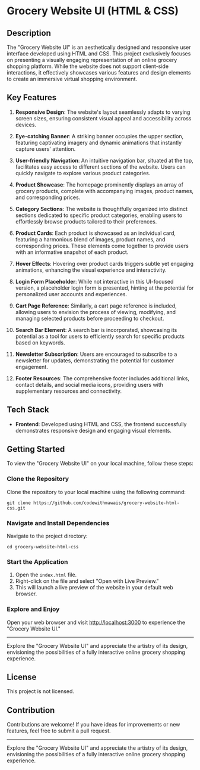 # Grocery Website UI (HTML & CSS)

## Description

The "Grocery Website UI" is an aesthetically designed and responsive user interface developed using HTML and CSS. This project exclusively focuses on presenting a visually engaging representation of an online grocery shopping platform. While the website does not support client-side interactions, it effectively showcases various features and design elements to create an immersive virtual shopping environment.

## Key Features

1. **Responsive Design**: The website's layout seamlessly adapts to varying screen sizes, ensuring consistent visual appeal and accessibility across devices.

2. **Eye-catching Banner**: A striking banner occupies the upper section, featuring captivating imagery and dynamic animations that instantly capture users' attention.

3. **User-friendly Navigation**: An intuitive navigation bar, situated at the top, facilitates easy access to different sections of the website. Users can quickly navigate to explore various product categories.

4. **Product Showcase**: The homepage prominently displays an array of grocery products, complete with accompanying images, product names, and corresponding prices.

5. **Category Sections**: The website is thoughtfully organized into distinct sections dedicated to specific product categories, enabling users to effortlessly browse products tailored to their preferences.

6. **Product Cards**: Each product is showcased as an individual card, featuring a harmonious blend of images, product names, and corresponding prices. These elements come together to provide users with an informative snapshot of each product.

7. **Hover Effects**: Hovering over product cards triggers subtle yet engaging animations, enhancing the visual experience and interactivity.

8. **Login Form Placeholder**: While not interactive in this UI-focused version, a placeholder login form is presented, hinting at the potential for personalized user accounts and experiences.

9. **Cart Page Reference**: Similarly, a cart page reference is included, allowing users to envision the process of viewing, modifying, and managing selected products before proceeding to checkout.

10. **Search Bar Element**: A search bar is incorporated, showcasing its potential as a tool for users to efficiently search for specific products based on keywords.

11. **Newsletter Subscription**: Users are encouraged to subscribe to a newsletter for updates, demonstrating the potential for customer engagement.

12. **Footer Resources**: The comprehensive footer includes additional links, contact details, and social media icons, providing users with supplementary resources and connectivity.

## Tech Stack

- **Frontend**: Developed using HTML and CSS, the frontend successfully demonstrates responsive design and engaging visual elements.

## Getting Started

To view the "Grocery Website UI" on your local machine, follow these steps:

### Clone the Repository

Clone the repository to your local machine using the following command:

```
git clone https://github.com/codewithmawais/grocery-website-html-css.git
```

### Navigate and Install Dependencies

Navigate to the project directory:

```
cd grocery-website-html-css
```

### Start the Application

1. Open the `index.html` file.
2. Right-click on the file and select "Open with Live Preview."
3. This will launch a live preview of the website in your default web browser.

### Explore and Enjoy

Open your web browser and visit [http://localhost:3000](http://localhost:3000) to experience the "Grocery Website UI."

---

Explore the "Grocery Website UI" and appreciate the artistry of its design, envisioning the possibilities of a fully interactive online grocery shopping experience.

## License

This project is not licensed.

## Contribution

Contributions are welcome! If you have ideas for improvements or new features, feel free to submit a pull request.

---

Explore the "Grocery Website UI" and appreciate the artistry of its design, envisioning the possibilities of a fully interactive online grocery shopping experience.
